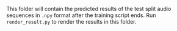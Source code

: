 This folder will contain the predicted results of the test split audio sequences in `.npy` format after the training script ends. Run `render_result.py` to render the results in this folder.  